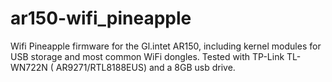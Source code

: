 # ar150-wifi_pineapple
Wifi Pineapple firmware for the Gl.intet AR150, including kernel modules for USB storage and most common WiFi dongles. Tested with TP-Link TL-WN722N ( AR9271/RTL8188EUS) and a 8GB usb drive.
